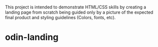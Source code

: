 This project is intended to demonstrate HTML/CSS skills by creating a landing page from scratch being guided only by a picture of the expected final product and styling guidelines (Colors, fonts, etc). 

# odin-landing